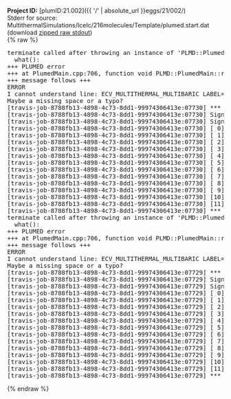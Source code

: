 **Project ID:** [plumID:21.002]({{ '/' | absolute_url }}eggs/21/002/)  
Stderr for source:  MultithermalSimulations/IceIc/216molecules/Template/plumed.start.dat   
(download [zipped raw stdout](plumed.start.dat.plumed.stdout.txt.zip))  
{% raw %}
<pre>
terminate called after throwing an instance of 'PLMD::Plumed::ExceptionError'
  what():  
+++ PLUMED error
+++ at PlumedMain.cpp:706, function void PLMD::PlumedMain::readInputWords(const std::vector<std::__cxx11::basic_string<char> >&)
+++ message follows +++
ERROR
I cannot understand line: ECV_MULTITHERMAL_MULTIBARIC LABEL=ecv ARG=energy,vol TEMP=305 MIN_TEMP=260 MAX_TEMP=350 PRESSURE=0.06022140857 MIN_PRESSURE=0.06022140857 MAX_PRESSURE=0.06022140857
Maybe a missing space or a typo?
[travis-job-8788fb13-4898-4c73-8dd1-99974306413e:07730] *** Process received signal ***
[travis-job-8788fb13-4898-4c73-8dd1-99974306413e:07730] Signal: Aborted (6)
[travis-job-8788fb13-4898-4c73-8dd1-99974306413e:07730] Signal code:  (-6)
[travis-job-8788fb13-4898-4c73-8dd1-99974306413e:07730] [ 0] /lib/x86_64-linux-gnu/libc.so.6(+0x354b0)[0x7f95cef9b4b0]
[travis-job-8788fb13-4898-4c73-8dd1-99974306413e:07730] [ 1] /lib/x86_64-linux-gnu/libc.so.6(gsignal+0x38)[0x7f95cef9b428]
[travis-job-8788fb13-4898-4c73-8dd1-99974306413e:07730] [ 2] /lib/x86_64-linux-gnu/libc.so.6(abort+0x16a)[0x7f95cef9d02a]
[travis-job-8788fb13-4898-4c73-8dd1-99974306413e:07730] [ 3] /usr/lib/x86_64-linux-gnu/libstdc++.so.6(_ZN9__gnu_cxx27__verbose_terminate_handlerEv+0x16d)[0x7f95cf5d584d]
[travis-job-8788fb13-4898-4c73-8dd1-99974306413e:07730] [ 4] /usr/lib/x86_64-linux-gnu/libstdc++.so.6(+0x8d6b6)[0x7f95cf5d36b6]
[travis-job-8788fb13-4898-4c73-8dd1-99974306413e:07730] [ 5] /usr/lib/x86_64-linux-gnu/libstdc++.so.6(+0x8d701)[0x7f95cf5d3701]
[travis-job-8788fb13-4898-4c73-8dd1-99974306413e:07730] [ 6] /usr/lib/x86_64-linux-gnu/libstdc++.so.6(+0x8d919)[0x7f95cf5d3919]
[travis-job-8788fb13-4898-4c73-8dd1-99974306413e:07730] [ 7] plumed[0x40ec85]
[travis-job-8788fb13-4898-4c73-8dd1-99974306413e:07730] [ 8] plumed[0x40f082]
[travis-job-8788fb13-4898-4c73-8dd1-99974306413e:07730] [ 9] plumed[0x409fe0]
[travis-job-8788fb13-4898-4c73-8dd1-99974306413e:07730] [10] /lib/x86_64-linux-gnu/libc.so.6(__libc_start_main+0xf0)[0x7f95cef86830]
[travis-job-8788fb13-4898-4c73-8dd1-99974306413e:07730] [11] plumed[0x40a0a9]
[travis-job-8788fb13-4898-4c73-8dd1-99974306413e:07730] *** End of error message ***
terminate called after throwing an instance of 'PLMD::Plumed::ExceptionError'
  what():  
+++ PLUMED error
+++ at PlumedMain.cpp:706, function void PLMD::PlumedMain::readInputWords(const std::vector<std::__cxx11::basic_string<char> >&)
+++ message follows +++
ERROR
I cannot understand line: ECV_MULTITHERMAL_MULTIBARIC LABEL=ecv ARG=energy,vol TEMP=305 MIN_TEMP=260 MAX_TEMP=350 PRESSURE=0.06022140857 MIN_PRESSURE=0.06022140857 MAX_PRESSURE=0.06022140857
Maybe a missing space or a typo?
[travis-job-8788fb13-4898-4c73-8dd1-99974306413e:07729] *** Process received signal ***
[travis-job-8788fb13-4898-4c73-8dd1-99974306413e:07729] Signal: Aborted (6)
[travis-job-8788fb13-4898-4c73-8dd1-99974306413e:07729] Signal code:  (-6)
[travis-job-8788fb13-4898-4c73-8dd1-99974306413e:07729] [ 0] /lib/x86_64-linux-gnu/libc.so.6(+0x354b0)[0x7fc69e3d94b0]
[travis-job-8788fb13-4898-4c73-8dd1-99974306413e:07729] [ 1] /lib/x86_64-linux-gnu/libc.so.6(gsignal+0x38)[0x7fc69e3d9428]
[travis-job-8788fb13-4898-4c73-8dd1-99974306413e:07729] [ 2] /lib/x86_64-linux-gnu/libc.so.6(abort+0x16a)[0x7fc69e3db02a]
[travis-job-8788fb13-4898-4c73-8dd1-99974306413e:07729] [ 3] /usr/lib/x86_64-linux-gnu/libstdc++.so.6(_ZN9__gnu_cxx27__verbose_terminate_handlerEv+0x16d)[0x7fc69ea1384d]
[travis-job-8788fb13-4898-4c73-8dd1-99974306413e:07729] [ 4] /usr/lib/x86_64-linux-gnu/libstdc++.so.6(+0x8d6b6)[0x7fc69ea116b6]
[travis-job-8788fb13-4898-4c73-8dd1-99974306413e:07729] [ 5] /usr/lib/x86_64-linux-gnu/libstdc++.so.6(+0x8d701)[0x7fc69ea11701]
[travis-job-8788fb13-4898-4c73-8dd1-99974306413e:07729] [ 6] /usr/lib/x86_64-linux-gnu/libstdc++.so.6(+0x8d919)[0x7fc69ea11919]
[travis-job-8788fb13-4898-4c73-8dd1-99974306413e:07729] [ 7] plumed[0x40ec85]
[travis-job-8788fb13-4898-4c73-8dd1-99974306413e:07729] [ 8] plumed[0x40f082]
[travis-job-8788fb13-4898-4c73-8dd1-99974306413e:07729] [ 9] plumed[0x409fe0]
[travis-job-8788fb13-4898-4c73-8dd1-99974306413e:07729] [10] /lib/x86_64-linux-gnu/libc.so.6(__libc_start_main+0xf0)[0x7fc69e3c4830]
[travis-job-8788fb13-4898-4c73-8dd1-99974306413e:07729] [11] plumed[0x40a0a9]
[travis-job-8788fb13-4898-4c73-8dd1-99974306413e:07729] *** End of error message ***
</pre>
{% endraw %}

